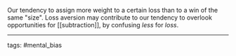 Our tendency to assign more weight to a certain loss than to a win of the same "size".
Loss aversion may contribute to our tendency to overlook opportunities for [[subtraction]], by confusing _less_ for _loss_.

____________
tags: #mental_bias 